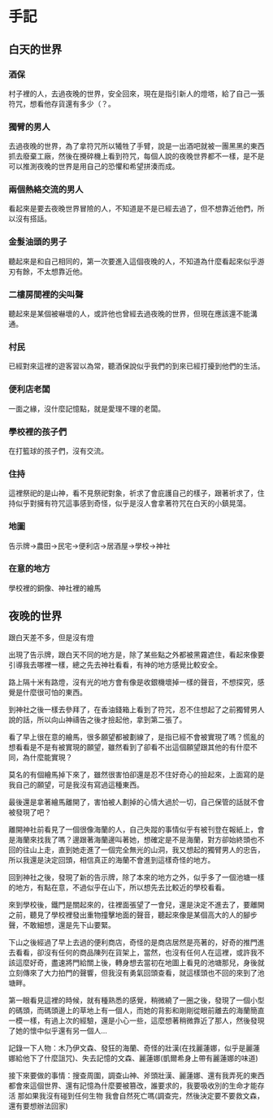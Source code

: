 # 手記

## 白天的世界

### 酒保

村子裡的人，去過夜晚的世界，安全回來，現在是指引新人的燈塔，給了自己一張符咒，想看他存貨還有多少（？。

### 獨臂的男人

去過夜晚的世界，為了拿符咒所以犧牲了手臂，說是一出酒吧就被一團黑黑的東西抓去廢棄工廠，然後在攪碎機上看到符咒，每個人說的夜晚世界都不一樣，是不是可以推測夜晚的世界是用自己的恐懼和希望拼湊而成。

### 兩個熱絡交流的男人

看起來是要去夜晚世界冒險的人，不知道是不是已經去過了，但不想靠近他們，所以沒有搭話。

### 金髮油頭的男子

聽起來是和自己相同的，第一次要進入這個夜晚的人，不知道為什麼看起來似乎游刃有餘，不太想靠近他。

### 二樓房間裡的尖叫聲

聽起來是某個被嚇壞的人，或許他也曾經去過夜晚的世界，但現在應該還不能溝通。

### 村民

已經對來這裡的遊客習以為常，聽酒保說似乎我們的到來已經打擾到他們的生活。

### 便利店老闆

一面之緣，沒什麼記憶點，就是愛理不理的老闆。

### 學校裡的孩子們

在打籃球的孩子們，沒有交流。

### 住持

這裡祭祀的是山神，看不見祭祀對象，祈求了會庇護自己的樣子，跟著祈求了，住持似乎對擁有符咒這事感到奇怪，似乎是沒人會拿著符咒在白天的小鎮晃蕩。

### 地圖

告示牌→農田→民宅→便利店→居酒屋→學校→神社

### 在意的地方

學校裡的銅像、神社裡的繪馬

## 夜晚的世界

跟白天差不多，但是沒有燈

出現了告示牌，跟白天不同的地方是，除了某些點之外都被黑霧遮住，看起來像要引導我去哪裡一樣，總之先去神社看看，有神的地方感覺比較安全。

路上隔十米有路燈，沒有光的地方會有像是收銀機壞掉一樣的聲音，不想探究，感覺是什麼很可怕的東西。

到神社之後一樣去參拜了，在香油錢箱上看到了符咒，忍不住想起了之前獨臂男人說的話，所以向山神禱告之後才撿起他，拿到第二張了。

看了早上很在意的繪馬，很多願望都被劃線了，是指已經不會被實現了嗎？慌亂的想看看是不是有被實現的願望，雖然看到了卻看不出這個願望跟其他的有什麼不同，為什麼能實現？

莫名的有個繪馬掉下來了，雖然很害怕卻還是忍不住好奇心的撿起來，上面寫的是我自己的願望，可是我沒有寫過這種東西。

最後還是拿著繪馬離開了，害怕被人劃掉的心情大過於一切，自己保管的話就不會被發現了吧？

離開神社前看見了一個很像海蘭的人，自己失蹤的事情似乎有被刊登在報紙上，會是海蘭來找我了嗎？邊跟著海蘭邊叫著她，想確定是不是海蘭，對方卻始終頭也不回的往山上走，直到她走進了一個完全無光的山洞，我又想起的獨臂男人的忠告，所以我還是決定回頭，相信真正的海蘭不會進到這樣奇怪的地方。

回到神社之後，發現了新的告示牌，除了本來的地方之外，似乎多了一個池塘一樣的地方，有點在意，不過似乎在山下，所以想先去比較近的學校看看。

來到學校後，鐵門是關起來的，往裡面張望了一會兒，還是決定不進去了，要離開之前，聽見了學校裡發出重物撞擊地面的聲音，聽起來像是某個高大的人的腳步聲，不敢細想，還是先下山要緊。

下山之後經過了早上去過的便利商店，奇怪的是商店居然是亮著的，好奇的推門進去看看，卻沒有任何的商品陳列在貨架上，當然，也沒有任何人在這裡，或許我不該這麼好奇，盡速將門給關上後，轉身想去當初在地圖上看見的池塘那兒，身後就立刻傳來了大力拍門的聲響，但我沒有勇氣回頭查看，就這樣頭也不回的來到了池塘畔。

第一眼看見這裡的時候，就有種熟悉的感覺，稍微繞了一圈之後，發現了一個小型的碼頭，而碼頭邊上的草地上有一個人，而她的背影和剛剛從眼前離去的海蘭簡直一模一樣，有過上次的經驗，還是小心一些，這麼想著稍微靠近了那人，然後發現了她的懷中似乎還有另一個人...

記錄一下人物：木乃伊文森、發狂的海蘭、奇怪的壯漢(在找麗蓮娜，似乎是麗蓮娜給他下了什麼詛咒)、失去記憶的文森、麗蓮娜(凱爾希身上帶有麗蓮娜的味道)

接下來要做的事情：搜查周圍，調查山神、斧頭壯漢、麗蓮娜、還有我弄死的東西都會來這個世界、還有記憶為什麼要被篡改，誰要求的，我要吸收別的生命才能存活 那如果我沒有碰到任何生物 我會自然死亡嗎(調查完，然後決定要不要救文森，還有要想辦法回家)
